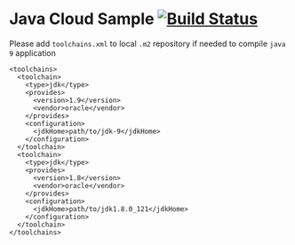 # Java Cloud Sample [![Build Status](https://travis-ci.org/lapots/java-cloud-sample.svg?branch=master)](https://travis-ci.org/lapots/java-cloud-sample)

Please add `toolchains.xml` to local `.m2` repository if needed to compile `java 9` application

```
<toolchains>
  <toolchain>
    <type>jdk</type>
    <provides>
      <version>1.9</version>
      <vendor>oracle</vendor>
    </provides>
    <configuration>
      <jdkHome>path/to/jdk-9</jdkHome>
    </configuration>
  </toolchain>
  <toolchain>
    <type>jdk</type>
    <provides>
      <version>1.8</version>
      <vendor>oracle</vendor>
    </provides>
    <configuration>
      <jdkHome>path/to/jdk1.8.0_121</jdkHome>
    </configuration>
  </toolchain>
</toolchains>
```
